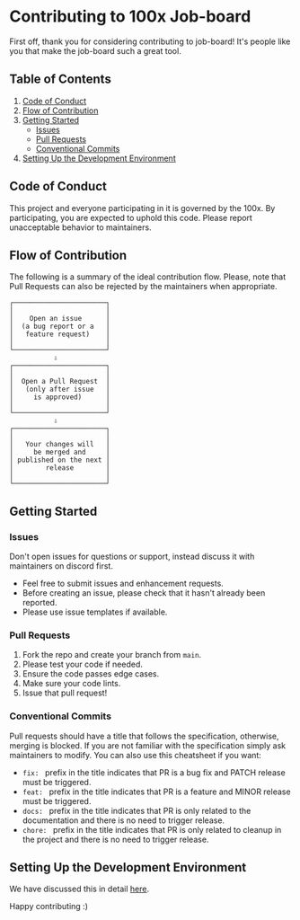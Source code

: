 # Contributing to 100x Job-board

First off, thank you for considering contributing to job-board! It's people like you that make the job-board such a great tool.

## Table of Contents

1. [Code of Conduct](#code-of-conduct)
2. [Flow of Contribution](#flow-of-contribution)
3. [Getting Started](#getting-started)
   - [Issues](#issues)
   - [Pull Requests](#pull-requests)
   - [Conventional Commits](#conventional-commits)
4. [Setting Up the Development Environment](#setting-up-the-development-environment)

## Code of Conduct

This project and everyone participating in it is governed by the 100x. By participating, you are expected to uphold this code. Please report unacceptable behavior to maintainers.

## Flow of Contribution

The following is a summary of the ideal contribution flow. Please, note that Pull Requests can also be rejected by the maintainers when appropriate.

    ┌───────────────────────┐
    │                       │
    │    Open an issue      │
    │  (a bug report or a   │
    │   feature request)    │
    │                       │
    └───────────────────────┘
               ⇩
    ┌───────────────────────┐
    │                       │
    │  Open a Pull Request  │
    │   (only after issue   │
    │     is approved)      │
    │                       │
    └───────────────────────┘
               ⇩
    ┌───────────────────────┐
    │                       │
    │   Your changes will   │
    │     be merged and     │
    │ published on the next │
    │        release        │
    │                       │
    └───────────────────────┘

## Getting Started

### Issues

Don't open issues for questions or support, instead discuss it with maintainers on discord first.

- Feel free to submit issues and enhancement requests.
- Before creating an issue, please check that it hasn't already been reported.
- Please use issue templates if available.

### Pull Requests

1. Fork the repo and create your branch from `main`.
2. Please test your code if needed.
3. Ensure the code passes edge cases.
4. Make sure your code lints.
5. Issue that pull request!

### Conventional Commits

Pull requests should have a title that follows the specification, otherwise, merging is blocked. If you are not familiar with the specification simply ask maintainers to modify. You can also use this cheatsheet if you want:

- `fix: ` prefix in the title indicates that PR is a bug fix and PATCH release must be triggered.
- `feat: ` prefix in the title indicates that PR is a feature and MINOR release must be triggered.
- `docs: ` prefix in the title indicates that PR is only related to the documentation and there is no need to trigger release.
- `chore: ` prefix in the title indicates that PR is only related to cleanup in the project and there is no need to trigger release.

## Setting Up the Development Environment

We have discussed this in detail [here](README.md).

Happy contributing :)
